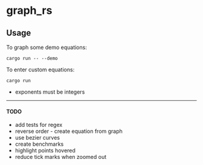 # graph_rs

## Usage

To graph some demo equations:
```
cargo run -- --demo
```


To enter custom equations:
```
cargo run
```
- exponents must be integers



-----------------------

#### TODO
- add tests for regex
- reverse order - create equation from graph
- use bezier curves
- create benchmarks
- highlight points hovered
- reduce tick marks when zoomed out
